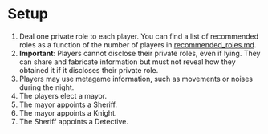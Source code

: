Setup
=====

1. Deal one private role to each player. You can find a list of recommended roles as a function of the number of players in [recommended_roles.md](recommended_roles.md).
2. **Important**: Players cannot disclose their private roles, even if lying. They can share and fabricate information but must not reveal how they obtained it if it discloses their private role.
3. Players may use metagame information, such as movements or noises during the night.
4. The players elect a mayor.
5. The mayor appoints a Sheriff.
6. The mayor appoints a Knight.
7. The Sheriff appoints a Detective.
